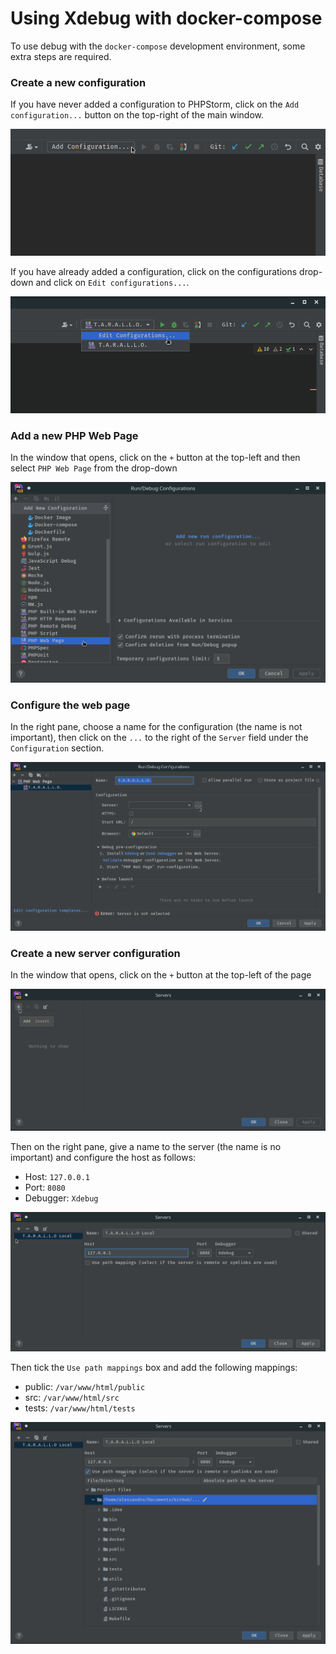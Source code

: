 # Using Xdebug with docker-compose

To use debug with the `docker-compose` development environment, some extra steps are required.

### Create a new configuration

If you have never added a configuration to PHPStorm, click on the `Add configuration...` button on the top-right of the main window.  

![Step 1: Add a new configuration (no previous configurations)](docs/xdebug-docker/images/1.png)

If you have already added a configuration, click on the configurations drop-down and click on `Edit configurations...`.

![Step 1: Add a new configuration (with previous configurations)](docs/xdebug-docker/images/1b.png)

### Add a new PHP Web Page

In the window that opens, click on the `+` button at the top-left and then select `PHP Web Page` from the drop-down

![Step 2: Add a new PHP Web Page configuration](docs/xdebug-docker/images/2.png)

### Configure the web page

In the right pane, choose a name for the configuration (the name is not important), then click on the `...` to the right of the `Server` field under the `Configuration` section.

![Step 3: Configure the Web Page in PHPStorm](docs/xdebug-docker/images/3.png)

### Create a new server configuration

In the window that opens, click on the `+` button at the top-left of the page

![Step 4.a: Create a new configuration](docs/xdebug-docker/images/4.png)

Then on the right pane, give a name to the server (the name is no important) and configure the host as follows:
- Host: `127.0.0.1`
- Port: `8080`
- Debugger: `Xdebug`

![Step 4.b: Configure the server host](docs/xdebug-docker/images/5.png)

Then tick the `Use path mappings` box and add the following mappings:
- public: `/var/www/html/public`
- src: `/var/www/html/src`
- tests: `/var/www/html/tests`

![Step 4.c: Add path mappings](docs/xdebug-docker/images/6.png)